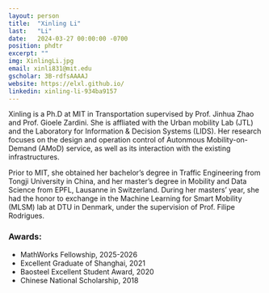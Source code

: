 ```yaml
---
layout: person
title:  "Xinling Li"
last:   "Li"
date:   2024-03-27 00:00:00 -0700
position: phdtr
excerpt: ""
img: XinlingLi.jpg
email: xinli831@mit.edu
gscholar: 3B-rdfsAAAAJ
website: https://elxl.github.io/
linkedin: xinling-li-934ba9157
---
```


Xinling is a Ph.D at MIT in Transportation supervised by Prof. Jinhua Zhao and Prof.  Gioele Zardini. 
She is affliated with the Urban mobility Lab (JTL) and the Laboratory for Information & Decision Systems (LIDS). 
Her research focuses on the design and operation control of Autonmous Mobility-on-Demand (AMoD) service, as well as its interaction with the existing infrastructures.

Prior to MIT, she obtained her bachelor’s degree in Traffic Engineering from Tongji University in China, and her master’s degree in Mobility and Data Science from EPFL, Lausanne in Switzerland. 
During her masters’ year, she had the honor to exchange in the Machine Learning for Smart Mobility (MLSM) lab at DTU in Denmark, under the supervision of Prof. Filipe Rodrigues.



### Awards:
- MathWorks Fellowship, 2025-2026
- Excellent Graduate of Shanghai, 2021
- Baosteel Excellent Student Award, 2020
- Chinese National Scholarship, 2018

